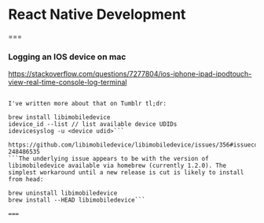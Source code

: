# React Native Development
===

### Logging an IOS device on mac
https://stackoverflow.com/questions/7277804/ios-iphone-ipad-ipodtouch-view-real-time-console-log-terminal

```libimobiledevice is installable via homebrew and works great. Its idevicesyslog tool works similarly to deviceconsole (below), and it supports wirelessly viewing your device's syslog (!)

I've written more about that on Tumblr tl;dr:

brew install libimobiledevice
idevice_id --list // list available device UDIDs
idevicesyslog -u <device udid>```

https://github.com/libimobiledevice/libimobiledevice/issues/356#issuecomment-248486535
```The underlying issue appears to be with the version of libimobiledevice available via homebrew (currently 1.2.0). The simplest workaround until a new release is cut is likely to install from head:

brew uninstall libimobiledevice
brew install --HEAD libimobiledevice```

===
